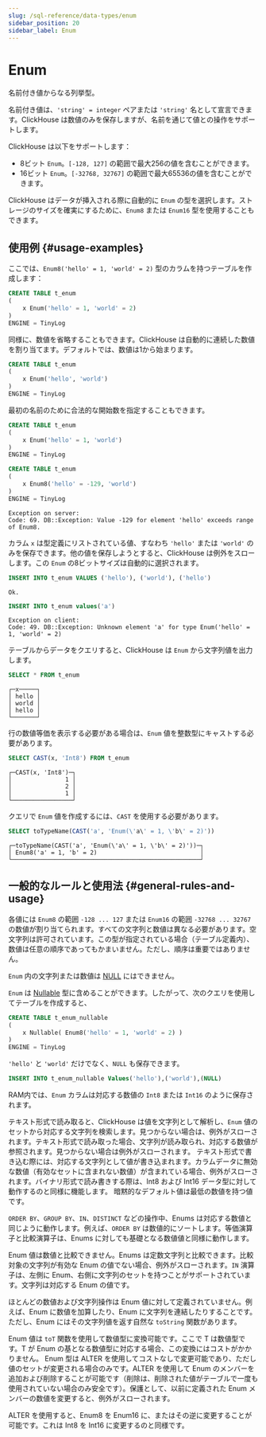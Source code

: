 ```yaml
---
slug: /sql-reference/data-types/enum
sidebar_position: 20
sidebar_label: Enum
---
```



# Enum

名前付き値からなる列挙型。

名前付き値は、`'string' = integer` ペアまたは `'string'` 名として宣言できます。ClickHouse は数値のみを保存しますが、名前を通じて値との操作をサポートします。

ClickHouse は以下をサポートします：

- 8ビット `Enum`。`[-128, 127]` の範囲で最大256の値を含むことができます。
- 16ビット `Enum`。`[-32768, 32767]` の範囲で最大65536の値を含むことができます。

ClickHouse はデータが挿入される際に自動的に `Enum` の型を選択します。ストレージのサイズを確実にするために、`Enum8` または `Enum16` 型を使用することもできます。

## 使用例 {#usage-examples}

ここでは、`Enum8('hello' = 1, 'world' = 2)` 型のカラムを持つテーブルを作成します：

``` sql
CREATE TABLE t_enum
(
    x Enum('hello' = 1, 'world' = 2)
)
ENGINE = TinyLog
```

同様に、数値を省略することもできます。ClickHouse は自動的に連続した数値を割り当てます。デフォルトでは、数値は1から始まります。

``` sql
CREATE TABLE t_enum
(
    x Enum('hello', 'world')
)
ENGINE = TinyLog
```

最初の名前のために合法的な開始数を指定することもできます。

``` sql
CREATE TABLE t_enum
(
    x Enum('hello' = 1, 'world')
)
ENGINE = TinyLog
```

``` sql
CREATE TABLE t_enum
(
    x Enum8('hello' = -129, 'world')
)
ENGINE = TinyLog
```

``` text
Exception on server:
Code: 69. DB::Exception: Value -129 for element 'hello' exceeds range of Enum8.
```

カラム `x` は型定義にリストされている値、すなわち `'hello'` または `'world'` のみを保存できます。他の値を保存しようとすると、ClickHouse は例外をスローします。この `Enum` の8ビットサイズは自動的に選択されます。

``` sql
INSERT INTO t_enum VALUES ('hello'), ('world'), ('hello')
```

``` text
Ok.
```

``` sql
INSERT INTO t_enum values('a')
```

``` text
Exception on client:
Code: 49. DB::Exception: Unknown element 'a' for type Enum('hello' = 1, 'world' = 2)
```

テーブルからデータをクエリすると、ClickHouse は `Enum` から文字列値を出力します。

``` sql
SELECT * FROM t_enum
```

``` text
┌─x─────┐
│ hello │
│ world │
│ hello │
└───────┘
```

行の数値等価を表示する必要がある場合は、`Enum` 値を整数型にキャストする必要があります。

``` sql
SELECT CAST(x, 'Int8') FROM t_enum
```

``` text
┌─CAST(x, 'Int8')─┐
│               1 │
│               2 │
│               1 │
└─────────────────┘
```

クエリで `Enum` 値を作成するには、`CAST` を使用する必要があります。

``` sql
SELECT toTypeName(CAST('a', 'Enum(\'a\' = 1, \'b\' = 2)'))
```

``` text
┌─toTypeName(CAST('a', 'Enum(\'a\' = 1, \'b\' = 2)'))─┐
│ Enum8('a' = 1, 'b' = 2)                             │
└─────────────────────────────────────────────────────┘
```

## 一般的なルールと使用法 {#general-rules-and-usage}

各値には `Enum8` の範囲 `-128 ... 127` または `Enum16` の範囲 `-32768 ... 32767` の数値が割り当てられます。すべての文字列と数値は異なる必要があります。空文字列は許可されています。この型が指定されている場合（テーブル定義内）、数値は任意の順序であってもかまいません。ただし、順序は重要ではありません。

`Enum` 内の文字列または数値は [NULL](../../sql-reference/syntax.md) にはできません。

`Enum` は [Nullable](../../sql-reference/data-types/nullable.md) 型に含めることができます。したがって、次のクエリを使用してテーブルを作成すると、

``` sql
CREATE TABLE t_enum_nullable
(
    x Nullable( Enum8('hello' = 1, 'world' = 2) )
)
ENGINE = TinyLog
```

`'hello'` と `'world'` だけでなく、`NULL` も保存できます。

``` sql
INSERT INTO t_enum_nullable Values('hello'),('world'),(NULL)
```

RAM内では、`Enum` カラムは対応する数値の `Int8` または `Int16` のように保存されます。

テキスト形式で読み取ると、ClickHouse は値を文字列として解析し、`Enum` 値のセットから対応する文字列を検索します。見つからない場合は、例外がスローされます。テキスト形式で読み取った場合、文字列が読み取られ、対応する数値が参照されます。見つからない場合は例外がスローされます。
テキスト形式で書き込む際には、対応する文字列として値が書き込まれます。カラムデータに無効な数値（有効なセットに含まれない数値）が含まれている場合、例外がスローされます。バイナリ形式で読み書きする際は、Int8 および Int16 データ型に対して動作するのと同様に機能します。
暗黙的なデフォルト値は最低の数値を持つ値です。

`ORDER BY`、`GROUP BY`、`IN`、`DISTINCT` などの操作中、Enums は対応する数値と同じように動作します。例えば、`ORDER BY` は数値的にソートします。等価演算子と比較演算子は、Enums に対しても基礎となる数値値と同様に動作します。

Enum 値は数値と比較できません。Enums は定数文字列と比較できます。比較対象の文字列が有効な Enum の値でない場合、例外がスローされます。`IN` 演算子は、左側に Enum、右側に文字列のセットを持つことがサポートされています。文字列は対応する Enum の値です。

ほとんどの数値および文字列操作は Enum 値に対して定義されていません。例えば、Enum に数値を加算したり、Enum に文字列を連結したりすることです。
ただし、Enum にはその文字列値を返す自然な `toString` 関数があります。

Enum 値は `toT` 関数を使用して数値型に変換可能です。ここで T は数値型です。T が Enum の基となる数値型に対応する場合、この変換にはコストがかかりません。
Enum 型は ALTER を使用してコストなしで変更可能であり、ただし値のセットが変更される場合のみです。ALTER を使用して Enum のメンバーを追加および削除することが可能です（削除は、削除された値がテーブルで一度も使用されていない場合のみ安全です）。保護として、以前に定義された Enum メンバーの数値を変更すると、例外がスローされます。

ALTER を使用すると、Enum8 を Enum16 に、またはその逆に変更することが可能です。これは Int8 を Int16 に変更するのと同様です。
